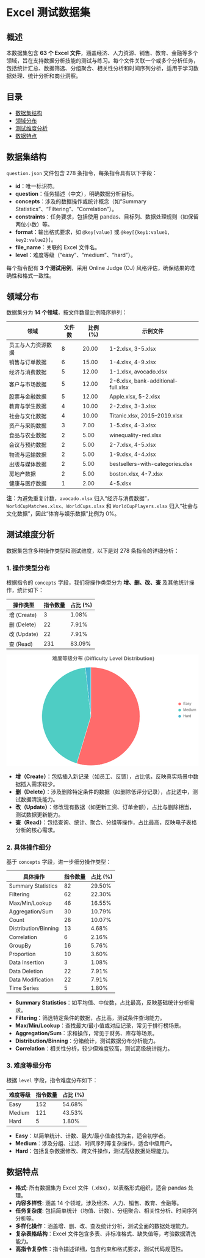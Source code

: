 # Excel 测试数据集

## 概述

本数据集包含 **63 个 Excel 文件**，涵盖经济、人力资源、销售、教育、金融等多个领域，旨在支持数据分析技能的测试与练习。每个文件关联一个或多个分析任务，包括统计汇总、数据筛选、分组聚合、相关性分析和时间序列分析，适用于学习数据处理、统计分析和商业洞察。

## 目录

- [数据集结构](#数据集结构)
- [领域分布](#领域分布)
- [测试维度分析](#测试维度分析)
- [数据特点](#数据特点)

## 数据集结构

`question.json` 文件包含 278 条指令，每条指令具有以下字段：

- **id**：唯一标识符。
- **question**：任务描述（中文），明确数据分析目标。
- **concepts**：涉及的数据操作或统计概念（如“Summary Statistics”、“Filtering”、“Correlation”）。
- **constraints**：任务要求，包括使用 pandas、目标列、数据处理规则（如保留两位小数）等。
- **format**：输出格式要求，如 `@key[value]` 或 `@key[{key1:value1, key2:value2}]`。
- **file_name**：关联的 Excel 文件名。
- **level**：难度等级（“easy”、“medium”、“hard”）。

每个指令配有 **3 个测试用例**，采用 Online Judge (OJ) 风格评估，确保结果的准确性和格式一致性。

## 领域分布

数据集分为 **14 个领域**，按文件数量比例降序排列：

| 领域                     | 文件数 | 比例 (%) | 示例文件                           |
|--------------------------|--------|----------|-----------------------------------|
| 员工与人力资源数据       | 8      | 20.00    | 1-2.xlsx, 3-5.xlsx               |
| 销售与订单数据           | 6      | 15.00    | 1-4.xlsx, 4-9.xlsx               |
| 经济与消费数据           | 5      | 12.00    | 1-1.xlsx, avocado.xlsx           |
| 客户与市场数据           | 5      | 12.00    | 2-6.xlsx, bank-additional-full.xlsx |
| 股票与金融数据           | 5      | 12.00    | Apple.xlsx, 5-2.xlsx             |
| 教育与学生数据           | 4      | 10.00    | 2-2.xlsx, 3-3.xlsx               |
| 社会与文化数据           | 4      | 10.00    | Titanic.xlsx, 2015–2019.xlsx     |
| 资产与采购数据           | 3      | 7.00     | 1-5.xlsx, 4-3.xlsx               |
| 食品与农业数据           | 2      | 5.00     | winequality-red.xlsx             |
| 会议与预约数据           | 2      | 5.00     | 2-7.xlsx, 4-5.xlsx               |
| 物流与运输数据           | 2      | 5.00     | 1-9.xlsx, 4-4.xlsx               |
| 出版与媒体数据           | 2      | 5.00     | bestsellers-with-categories.xlsx |
| 房地产数据               | 2      | 5.00     | boston.xlsx, 4-7.xlsx           |
| 健康与医疗数据           | 1      | 2.00     | 4-5.xlsx                        |

**注**：为避免重复计数，`avocado.xlsx` 归入“经济与消费数据”，`WorldCupMatches.xlsx`、`WorldCups.xlsx` 和 `WorldCupPlayers.xlsx` 归入“社会与文化数据”，因此“体育与娱乐数据”比例为 0%。

## 测试维度分析

数据集包含多种操作类型和测试维度，以下是对 278 条指令的详细分析：

### 1. 操作类型分布

根据指令的 `concepts` 字段，我们将操作类型分为 **增、删、改、查** 及其他统计操作，统计如下：

| 操作类型 | 指令数量 | 占比 (%) |
| --- | --- | --- |
| 增 (Create) | 3 | 1.08% |
| 删 (Delete) | 22 | 7.91% |
| 改 (Update) | 22 | 7.91% |
| 查 (Read) | 231 | 83.09% |

![难度等级分布](https://raw.githubusercontent.com/MoziaVerse/Datasets/main/excel/png/chart%20(2).png)

- **增（Create）**：包括插入新记录（如员工、反馈），占比低，反映真实场景中数据插入需求较少。
- **删（Delete）**：涉及删除特定条件的数据（如删除低评分记录），占比适中，测试数据清洗能力。
- **改（Update）**：修改现有数据（如更新工资、订单金额），占比与删除相当，测试数据更新能力。
- **查（Read）**：包括查询、统计、聚合、分组等操作，占比最高，反映电子表格分析的核心需求。

### 2. 具体操作细分

基于 `concepts` 字段，进一步细分操作类型：

| 具体操作 | 指令数量 | 占比 (%) |
| --- | --- | --- |
| Summary Statistics | 82 | 29.50% |
| Filtering | 62 | 22.30% |
| Max/Min/Lookup | 46 | 16.55% |
| Aggregation/Sum | 30 | 10.79% |
| Count | 28 | 10.07% |
| Distribution/Binning | 13 | 4.68% |
| Correlation | 6 | 2.16% |
| GroupBy | 16 | 5.76% |
| Proportion | 10 | 3.60% |
| Data Insertion | 3 | 1.08% |
| Data Deletion | 22 | 7.91% |
| Data Modification | 22 | 7.91% |
| Time Series | 5 | 1.80% |

- **Summary Statistics**：如平均值、中位数，占比最高，反映基础统计分析需求。
- **Filtering**：筛选特定条件的数据，占比高，测试条件查询能力。
- **Max/Min/Lookup**：查找最大/最小值或对应记录，常见于排行榜场景。
- **Aggregation/Sum**：求和操作，常见于财务、库存等场景。
- **Distribution/Binning**：分箱统计，测试数据分布分析能力。
- **Correlation**：相关性分析，较少但难度较高，测试高级统计能力。

### 3. 难度等级分布

根据 `level` 字段，指令难度分布如下：

| 难度等级 | 指令数量 | 占比 (%) |
| --- | --- | --- |
| Easy | 152 | 54.68% |
| Medium | 121 | 43.53% |
| Hard | 5 | 1.80% |

- **Easy**：以简单统计、计数、最大/最小值查找为主，适合初学者。
- **Medium**：涉及分组、过滤、时间序列等复杂操作，适合中级用户。
- **Hard**：包括复杂数据修改、跨文件操作，测试高级数据处理能力。


## 数据特点

- **格式**: 所有数据集为 Excel 文件（.xlsx），以表格形式组织，适合 pandas 处理。
- **内容多样性**: 涵盖 14 个领域，涉及经济、人力、销售、教育、金融等。
- **任务复杂度**: 包括简单统计（均值、计数）、分组聚合、相关性分析、时间序列分析等。
- **多样化操作**：涵盖增、删、改、查及统计分析，测试全面的数据处理能力。
- **复杂表格结构**：Excel 文件包含多表、非标准格式、缺失值等，考验数据清洗能力。
- **高指令复杂性**：指令描述详细，包含约束和格式要求，测试代码规范性。
